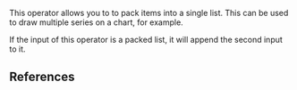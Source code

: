 This operator allows you to to pack items into a single list. This can be used to draw multiple series on a chart, for example.

If the input of this operator is a packed list, it will append the second input to it.

## References
